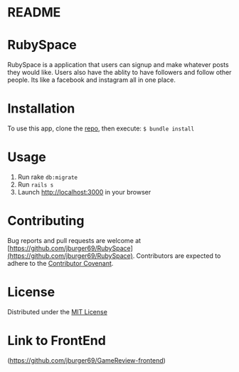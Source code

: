 # README


# RubySpace
RubySpace is a application that users can signup and make whatever posts they would like. Users also have the ablity to have followers and follow other people. Its like a facebook and instagram all in one place.

# Installation
To use this app, clone the [repo](https://github.com/jburger69/RubySpace), then execute:
`$ bundle install`

# Usage
1. Run rake `db:migrate`
2. Run `rails s`
3. Launch [http://localhost:3000](http://localhost:3000) in your browser

# Contributing
Bug reports and pull requests are welcome at [https://github.com/jburger69/RubySpace](https://github.com/jburger69/RubySpace). Contributors are expected to adhere to the [Contributor Covenant](https://www.contributor-covenant.org/).

# License
Distributed under the [MIT License](https://opensource.org/licenses/MIT)

# Link to FrontEnd
(https://github.com/jburger69/GameReview-frontend)
